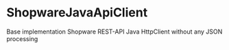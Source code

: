# ShopwareJavaApiClient
Base implementation Shopware REST-API Java HttpClient without any JSON processing
